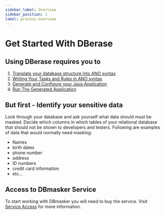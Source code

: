 ```yaml
---
sidebar_label: Overview
sidebar_position: 1
label: process-overview
---
```


# Get Started With DBerase

## Using DBerase requires you to

1. [Translate your database structure into ANO syntax](.././step1-sql-to-ano.md)
2. [Writing Your Tasks and Rules in ANO syntax](.././step2-writing-ano.mdx)
3. [Generate and Configure your Java Application](.././step3-application-generation-and-config.md)
4. [Run The Generated Application](.././step4-run-app.md)


## But first - Identify your sensitive data

Look through your database and ask yourself what data should must be masked. Decide which columns in which tables of your relational database that should not be shown to developers and testers. Following are examples of data that would normally need masking:

- Names
- birth dates
- phone number
- address
- ID numbers
- credit card information
- etc...

## Access to DBmasker Service

To start working with DBmasker you will need to buy the service. Visit [Service Access](.././access) for more information.
